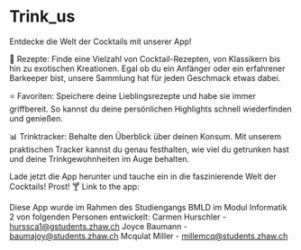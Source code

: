 # Trink_us
Entdecke die Welt der Cocktails mit unserer App!

🍹 Rezepte: Finde eine Vielzahl von Cocktail-Rezepten, von Klassikern bis hin zu exotischen Kreationen. Egal ob du ein Anfänger oder ein erfahrener Barkeeper bist, unsere Sammlung hat für jeden Geschmack etwas dabei.

⭐ Favoriten: Speichere deine Lieblingsrezepte und habe sie immer griffbereit. So kannst du deine persönlichen Highlights schnell wiederfinden und genießen.

📊 Trinktracker: Behalte den Überblick über deinen Konsum. Mit unserem praktischen Tracker kannst du genau festhalten, wie viel du getrunken hast und deine Trinkgewohnheiten im Auge behalten.

Lade jetzt die App herunter und tauche ein in die faszinierende Welt der Cocktails! Prost! 🍸
Link to the app:

Diese App wurde im Rahmen des Studiengangs BMLD im Modul Informatik 2 von folgenden Personen entwickelt: 
Carmen Hurschler - hurssca1@gstudents.zhaw.ch
Joyce Baumann - baumajoy@students.zhaw.ch
Mcqulat Miller - millemcq@students.zhaw.ch